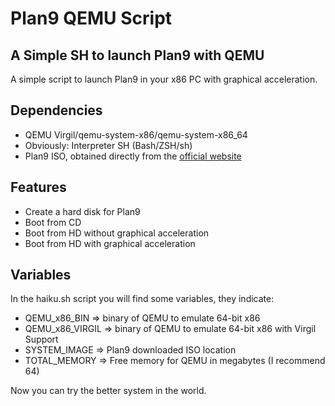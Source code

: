 # Plan9 QEMU Script
## A Simple SH to launch Plan9 with QEMU
A simple script to launch Plan9 in your x86 PC with graphical acceleration.

## Dependencies
 - QEMU Virgil/qemu-system-x86/qemu-system-x86_64
 - Obviously: Interpreter SH (Bash/ZSH/sh)
 - Plan9 ISO, obtained directly from the [official website](https://9p.io/plan9/)

## Features
- Create a hard disk for Plan9
- Boot from CD
- Boot from HD without graphical acceleration
- Boot from HD with graphical acceleration

## Variables
In the haiku.sh script you will find some variables, they indicate:
- QEMU_x86_BIN => binary of QEMU to emulate 64-bit x86
- QEMU_x86_VIRGIL => binary of QEMU to emulate 64-bit x86 with Virgil Support
- SYSTEM_IMAGE => Plan9 downloaded ISO location
- TOTAL_MEMORY => Free memory for QEMU in megabytes (I recommend 64)

Now you can try the better system in the world.
